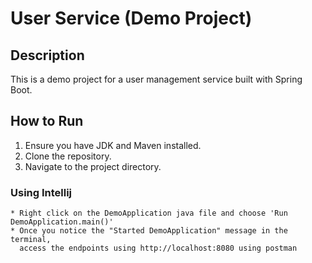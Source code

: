# User Service (Demo Project)

## Description
This is a demo project for a user management service built with Spring Boot.

## How to Run
1. Ensure you have JDK and Maven installed.
2. Clone the repository.
3. Navigate to the project directory.

### Using Intellij 
    * Right click on the DemoApplication java file and choose 'Run DemoApplication.main()'
    * Once you notice the "Started DemoApplication" message in the terminal, 
      access the endpoints using http://localhost:8080 using postman